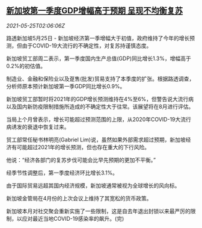 <!--1621909863000-->
[新加坡第一季度GDP增幅高于预期 呈现不均衡复苏](https://cn.reuters.com/article/singapore-q1-gdp-0525-idCNKCS2D605I)
------

<div><i>2021-05-25T02:06:06Z</i></div><p>路透新加坡5月25日 - 新加坡经济第一季增幅大于初值，政府维持了今年的增长预测，但由于COVID-19大流行的不确定性，对复苏持谨慎态度。</p><p>新加坡贸工部周二表示，第一季度国内生产总值(GDP)同比增长1.3%，增幅高于0.2%的初估值。</p><p>制造业、金融和保险业以及趸售(批发)贸易支持了本季度的扩张。根据路透调查，分析师原本预计新加坡第一季GDP同比增长0.9%。</p><p>新加坡贸工部暂时将2021年的GDP增长预测维持在4%至6%，但警告说大流行病以及国内新防疫限制措施所造成的不确定性大于往常。该展望将在8月进行评估。</p><p>当局上个月曾表示，增长可能超过预测范围的上限，从2020年COVID-19大流行病诱发的衰退中恢复过来。</p><p>贸工部常任秘书林明亮(Gabriel Lim)说，虽然如果外部需求超过预期，新加坡经济有可能超过2021年的增长预测，但也存在重大的下行风险。</p><p>他说：“经济各部门的复苏步伐可能会比早先预期的更加不平衡。”</p><p>经季节性调整后，第一季度经济环比增长3.1%。</p><p>由于国际贸易远超其国内经济规模，新加坡通常被视为全球增长的风向标。</p><p>新加坡金管局在4月份的上次会议上维持了其宽松的货币政策。</p><p>新加坡本月对社交聚会重新实施了一些限制，这是自去年退出封锁以来最严厉的限制，以应对最近当地COVID-19感染率的飙升。(完)</p>
